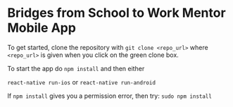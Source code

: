 # Bridges from School to Work Mentor Mobile App

To get started, clone the repository with `git clone <repo_url>` where `<repo_url>` is given when you click on the green clone box.

To start the app do `npm install` and then either

`react-native run-ios` or `react-native run-android`

If `npm install` gives you a permission error, then try:
`sudo npm install`
